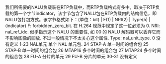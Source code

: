 我们所需要的NALU负载装在RTP负载中，而RTP负载格式有多中，取决于RTP负载的第一个字节indicator，该字节包含了NALU包在RTP负载内的结构信息，即NALU包打包方式。该字节格式如下：(单位：bit)
| F(1) | NRI(2) | Type(5)  |
(indicator)
F: forbidden_zero_bit. 在 H.264 规范中规定了这一位必须为 0.
NRI: nal_ref_idc. 似乎指示这个 NALU 的重要性, 如 00 的 NALU 解码器可以丢弃它而不影响图像的回放. 不过一般情况下不太关心这个属性.
Type: nal_unit_type.
  0     没有定义
  1-23  NAL单元  单个 NAL 单元包.
  24    STAP-A   单一时间的组合包
  25    STAP-B   单一时间的组合包
  26    MTAP16   多个时间的组合包
  27    MTAP24   多个时间的组合包
  28    FU-A     分片的单元
  29    FU-B     分片的单元
  30-31 没有定义
